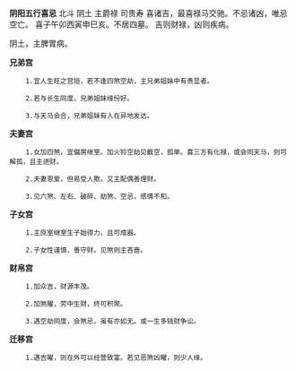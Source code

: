 **阴阳五行喜忌**
北斗 阴土 主爵禄 司贵寿
喜诸吉，最喜禄马交驰。不忌诸凶，唯忌空亡。
喜子午卯西寅申巳亥。不居四墓。
吉则财禄，凶则疾病。

阴土，主脾胃病。


**兄弟宫**
```
    1.宜人生旺之宫垣，若不逢四煞空劫，主兄弟姐妹中有贵显者。

    2.若与长生同度，兄弟姐妹缘份好。

    3.与天马会合，兄弟姐妹有人在异地发达。
```

**夫妻宫**
```
    1.女加四煞，宜偏房继室。加火铃空劫见截空，孤单。喜三方有化禄，或会同天马，则可解孤，且主进财。

    2.夫妻恩爱，但易受人欺。又主配偶善理财。

    3.见六煞、左右、破碎、劫煞、空忌，感情不和。
```

**子女宫**
```
    1.主庶室继室生子始得力，且可成器。

    2.子女性谨慎，善守财。见煞则主吝啬。
```

**财帛宫**
```
    1.加众吉，财源丰茂。

    2.加煞曜，劳中生财，终可积聚。

    3.遇空劫同度，会煞忌，虽有亦如无。或一生多钱财争讼。
```

**迁移宫**
```
    1.遇吉曜，则在外可以经营致富。若见恶煞凶曜，则少人缘。
```